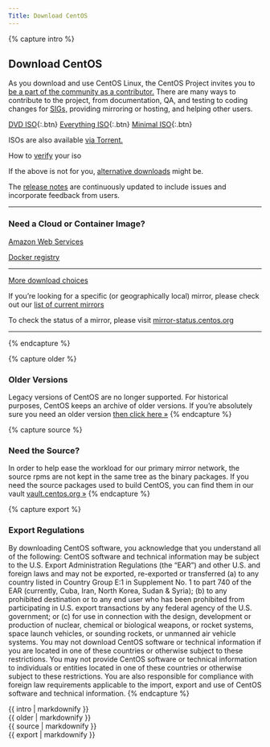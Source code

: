 ```yaml
---
Title: Download CentOS
---
```


{% capture intro %}
## Download CentOS

As you download and use CentOS Linux, the CentOS Project invites you to [be a part of the community as a contributor.](http://wiki.centos.org/Contribute) There are many ways to contribute to the project, from documentation, QA, and testing to coding changes for [SIGs,](http://wiki.centos.org/SpecialInterestGroup) providing mirroring or hosting, and helping other users.

[DVD ISO](http://isoredirect.centos.org/centos/7/isos/x86_64/CentOS-7-x86_64-DVD-1511.iso){:.btn}
[Everything ISO](http://isoredirect.centos.org/centos/7/isos/x86_64/CentOS-7-x86_64-Everything-1511.iso){:.btn}
[Minimal ISO](http://isoredirect.centos.org/centos/7/isos/x86_64/CentOS-7-x86_64-Minimal-1511.iso){:.btn}

ISOs are also available [via Torrent.](http://isoredirect.centos.org/centos/7/isos/x86_64/)

How to [verify](https://wiki.centos.org/TipsAndTricks/sha256sum) your iso

If the above is not for you, [alternative downloads](http://wiki.centos.org/Download) might be.

The [release notes](http://wiki.centos.org/Manuals/ReleaseNotes/CentOS7) are continuously updated to include issues and incorporate feedback from users.

* * *

### Need a Cloud or Container Image?

[Amazon Web Services](https://aws.amazon.com/marketplace/seller-profile?id=16cb8b03-256e-4dde-8f34-1b0f377efe89)

[Docker registry](https://registry.hub.docker.com/_/centos/)

* * *

[More download choices](http://wiki.centos.org/Download)

If you’re looking for a specific (or geographically local) mirror, please check out our [list of current mirrors](/download/mirrors/)

To check the status of a mirror, please visit [mirror-status.centos.org](http://mirror-status.centos.org/)

* * *
{% endcapture %}


{% capture older %}
### Older Versions

Legacy versions of CentOS are no longer supported. For historical purposes, CentOS keeps an archive of older versions. If you’re absolutely sure you need an older version [then click here »](http://wiki.centos.org/Download)
{% endcapture %}


{% capture source %}
### Need the Source?

In order to help ease the workload for our primary mirror network, the source rpms are not kept in the same tree as the binary packages. If you need the source packages used to build CentOS, you can find them in our vault [vault.centos.org »](http://vault.centos.org)
{% endcapture %}


{% capture export %}
### Export Regulations

By downloading CentOS software, you acknowledge that you understand all of the following: CentOS software and technical information may be subject to the U.S. Export Administration Regulations (the “EAR”) and other U.S. and foreign laws and may not be exported, re-exported or transferred (a) to any country listed in Country Group E:1 in Supplement No. 1 to part 740 of the EAR (currently, Cuba, Iran, North Korea, Sudan & Syria); (b) to any prohibited destination or to any end user who has been prohibited from participating in U.S. export transactions by any federal agency of the U.S. government; or (c) for use in connection with the design, development or production of nuclear, chemical or biological weapons, or rocket systems, space launch vehicles, or sounding rockets, or unmanned air vehicle systems. You may not download CentOS software or technical information if you are located in one of these countries or otherwise subject to these restrictions. You may not provide CentOS software or technical information to individuals or entities located in one of these countries or otherwise subject to these restrictions. You are also responsible for compliance with foreign law requirements applicable to the import, export and use of CentOS software and technical information.
{% endcapture %}


<div class="grid">
<section class="col-12 intro">{{ intro | markdownify }}</section>
<section class="col-6_sm-12">{{ older | markdownify }}</section>
<section class="col-6_sm-12">{{ source | markdownify }}</section>
<section class="col-12 export">{{ export | markdownify }}</section>
</div>
